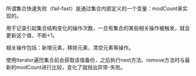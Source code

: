 所谓集合快速失败（fail-fast）是通过集合内部定义的一个变量：modCount来实现的。

用于记录引起集合结构变化的操作次数，一旦有集合的某些相关操作被触发，就会更新这个值，不断+1。

相关操作包括：新增元素，移除元素，清空元素等操作。

使用Iterator遍历集合前会获取该值备份，之后执行next方法、romove方法时与最新的modCount进行比较，变化了就抛出异常-失败。